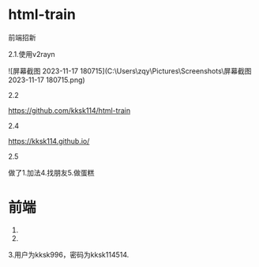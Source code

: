 # html-train
前端招新

2.1.使用v2rayn

![屏幕截图 2023-11-17 180715](C:\Users\zqy\Pictures\Screenshots\屏幕截图 2023-11-17 180715.png)

2.2

https://github.com/kksk114/html-train

2.4

https://kksk114.github.io/

2.5

做了1.加法4.找朋友5.做蛋糕

# 前端

1.

2.

3.用户为kksk996，密码为kksk114514.